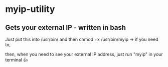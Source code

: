 # myip-utility
Gets your external IP - written in bash
--
Just put this into  /usr/bin/ and then chmod +x /usr/bin/myip   -> if you need to,

then, when you need to see your external IP address, just run "myip" in your terminal 👍

